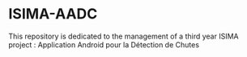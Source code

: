 # ISIMA-AADC
This repository is dedicated to the management of a third year ISIMA project : Application Android pour la Détection de Chutes
